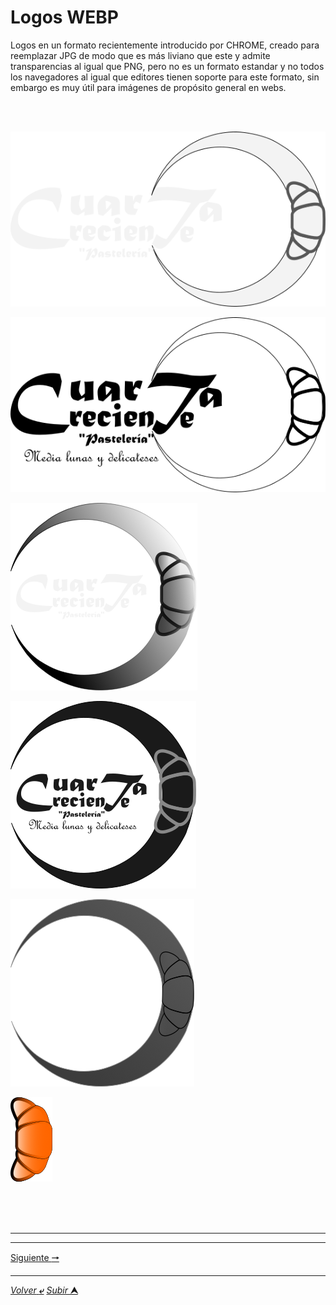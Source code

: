 # Logos WEBP

Logos en un formato recientemente introducido por CHROME, creado para reemplazar JPG de modo que es más liviano que este y admite transparencias al igual que PNG, pero no es un formato estandar y no todos los navegadores al igual que editores tienen soporte para este formato, sin embargo es muy útil para imágenes de propósito general en webs.

<br>
<br>

![](LogoCuartaCrecienteBlanca.webp "")

![](LogoCuartaCrecienteNegra2.webp "")

![](LogoCuartaCrecienteBlancaSombreada.webp "")

![](LogoCuartaCrecienteNegra1.webp "")

![](LogoCuartaCrecienteBlancaGrisTransparente.webp "")

![](MediaLuna.webp "")

<br>
<br>
<br>


---
---

[Siguiente **&#129042;**](/HTML/Media/png/README.md "PNG")

---
[*Volver* **&ldca;**](/HTML/README.md "Ir a Readme") [*Subir* **&#11165;**](# "Ir al título")